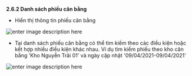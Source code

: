 



**2.6.2 Danh sách phiếu cân bằng**

- Hiển thị thông tin phiếu cân bằng

![enter image description here](https://static8.muarecdn.com/original/muare/images/2021/04/09/5908872_screenshot-116.png)
  
- Tại danh sách phiếu cân bằng có thể tìm kiếm theo các điều kiện hoặc kết hợp nhiều điều kiện khác nhau. Ví dụ tìm kiếm phiếu theo kho cân bằng  'Kho Nguyễn Trãi 01'  và ngày cập nhật '09/04/2021-09/04/2021'

![enter image description here](https://static8.muarecdn.com/original/muare/images/2021/04/09/5908873_screenshot-117.png)



